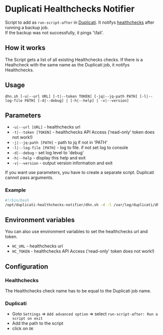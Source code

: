 # Duplicati Healthchecks Notifier
Script to add as `run-script-after` in [Duplicati](https://www.duplicati.com). It notifys [healthchecks](https://healthchecks.io) after running a backup job.<br>
If the backup was not successfully, it pings '\fail'.<br>

## How it works
The Script gets a list of all existing Healthchecks checks. If there is a Healhcheck with the same name as the Duplicati job, it notifys Healthchecks.

## Usage
`dhn.sh [-u|--url URL] [-t|--token TOKEN] [-jq|--jq-path PATH] [-l|--log-file PATH] [-d|--debug] | [-h|--help] | -v|--version]`

## Parameters
* `-u|--url [URL]` - healthchecks url
* `-t|--token [TOKEN]` - healthchecks API Access ('read-only' token does not work!)
* `-j|--jq-path [PATH]` - path to jq if not in 'PATH'
* `-l|--log-file [PATH]` - log to file. if not set log to console
* `-d|--debug` - set log level to 'debug'
* `-h|--help` - display this help and exit
* `-v|--version` - output version information and exit

If you want use parameters, you have to create a separate script. Duplicati cannot pass arguments.
### Example
``` bash
#!/bin/bash
/opt/duplicati-healthchecks-notifier/dhn.sh -d -l /var/log/duplicati/dhn.log
```
## Environment variables
You can also use environment variables to set the healthchecks url and token.
* `HC_URL` - healthchecks url
* `HC_TOKEN` - healthchecks API Access ('read-only' token does not work!)

## Configuration
### Healthchecks
The Healthchecks check name has to be equal to the Duplicati job name.
### Duplicati
* Goto `Settings` => `Add advanced option` => select `run-script-after: Run a script on exit`
* Add the path to the script
* click on `OK`
